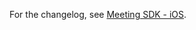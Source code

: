 For the changelog, see [Meeting SDK - iOS](https://marketplace.zoom.us/docs/changelog#labels/meeting-sdk-i-os).
